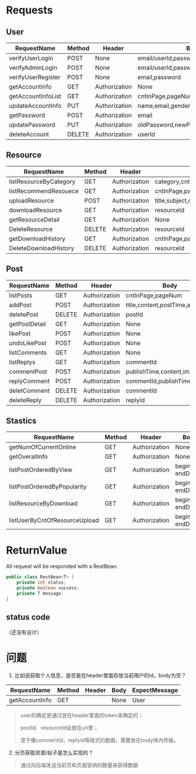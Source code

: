 # Requests

## User

| RequestName        | Method | Header        | Body                                    | ExpectMessage     |
| ------------------ | ------ | ------------- | --------------------------------------- | ----------------- |
| verifyUserLogin    | POST   | None          | email/userId,password                   | None              |
| verifyAdminLogin   | POST   | None          | email/userId,password                   | None              |
| verifyUserRegister | POST   | None          | email,password                          | None              |
| getAccountInfo     | GET    | Authorization | None                                    | UserDetail        |
| getAccountInfoList | GET    | Authorization | cntInPage,pageNum                       | List<UserSummary> |
| updateAccountInfo  | PUT    | Authorization | name,email,gender,birthday,profilePhoto | UserDetail        |
| getPassword        | POST   | Authorization | email                                   | None              |
| updatePassword     | PUT    | Authorization | oldPassword,newPassword                 | None              |
| deleteAccount      | DELETE | Authorization | userId                                  | None              |

## Resource

| RequestName            | Method | Header        | Body                                                    | ExpectMessage         |
| ---------------------- | ------ | ------------- | ------------------------------------------------------- | --------------------- |
| listResourceByCategory | GET    | Authorization | category,cntInPage,pageNum                              | List<ResourceSummary> |
| listRecommendResouece  | GET    | Authorization | cntInPage,pageNum                                       | List<ResourceSummary> |
| uploadResource         | POST   | Authorization | title,subject,category,publishedTime,content,image,file | None                  |
| downloadResource       | GET    | Authorization | resourceId                                              | None                  |
| getResourceDetail      | GET    | Authorization | None                                                    | ResourceDetail        |
| DeleteResource         | DELETE | Authorization | resourceId                                              | None                  |
| getDownloadHistory     | GET    | Authorization | cntInPage,pageNum                                       | List<DownloadRecord>  |
| DeleteDownloadHistory  | DELETE | Authorization | resourceId                                              | None                  |

## Post

| RequestName   | Method | Header        | Body                             | ExpectMessage      |
| ------------- | ------ | ------------- | -------------------------------- | ------------------ |
| listPosts     | GET    | Authorization | cntInPage,pageNum                | List<PostSummary>  |
| addPost       | POST   | Authorization | title,content,postTime,authority | None               |
| deletePost    | DELETE | Authorization | postId                           | None               |
| getPostDetail | GET    | Authorization | None                             | PostDetail         |
| likePost      | POST   | Authorization | None                             | None               |
| undoLikePost  | POST   | Authorization | None                             | None               |
| listComments  | GET    | Authorization | None                             | List<CommentEntry> |
| listReplys    | GET    | Authorization | commentId                        | List<ReplyEntry>   |
| commentPost   | POST   | Authorization | publishTime,content,images       | CommentEntry       |
| replyComment  | POST   | Authorization | commentId,publishTime,content    | ReplyEntry         |
| deletComment  | DELETE | Authorization | commentId                        | None               |
| deleteReply   | DELETE | Authorization | replyId                          | None               |

## Stastics

| RequestName                   | Method | Header        | Body               | ExpectMessage         |
| ----------------------------- | ------ | ------------- | ------------------ | --------------------- |
| getNumOfCurrentOnline         | GET    | Authorization | None               | (Integer)onlineNum    |
| getOverallInfo                | GET    | Authorization | None               | OverallFigure         |
| listPostOrderedByView         | GET    | Authorization | beginDate, endDate | List<PostSummary>     |
| listPostOrderedByPopularity   | GET    | Authorization | beginDate, endDate | List<PostSummary>     |
| listResourceByDownload        | GET    | Authorization | beginDate, endDate | List<ResourceSummary> |
| listUserByCntOfResourceUpload | GET    | Authorization | beginDate, endDate | List<UserSummary>     |

# ReturnValue

All request will be responded with a RestBean:

```java
public class RestBean<T> {
    private int status; 
    private boolean success; 
    private T message;
}
```

## status code

（还没有设计）

# 问题

1. 比如说获取个人信息，是否是在header里面存放当前用户的id，body为空？

| RequestName    | Method | Header | Body | ExpectMessage |
| -------------- | ------ | ------ | ---- | ------------- |
| getAccountInfo | GET    |        | None | User          |

> user的确定是通过放在header里面的token来确定的；
>
> postId、resourceId会放在url里；
>
> 至于像commentId，replyId等隐式的数据，需要放在body体内传输。

2. 分页获取资源/帖子是怎么实现的？

> 通过向后端发送当前页和页面容纳的数量来获得数据
